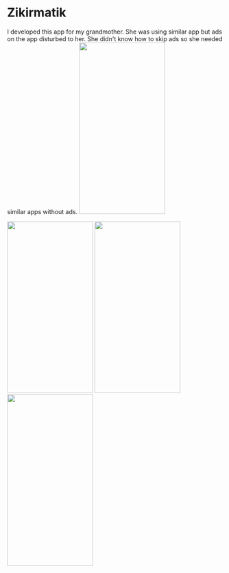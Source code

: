 # Zikirmatik
I developed this app for my grandmother. 
She was using similar app but ads on the app disturbed to her. 
She didn't know how to skip ads so she needed similar apps without ads. 
<img src="https://user-images.githubusercontent.com/43324197/83969618-ad795100-a8d9-11ea-95bf-03c5d6425a16.jpeg" width="200" height="400" />

<img src="https://user-images.githubusercontent.com/43324197/83969623-aeaa7e00-a8d9-11ea-9038-474c01fe9368.jpeg" width="200" height="400" />

<img src="https://user-images.githubusercontent.com/43324197/83969624-aeaa7e00-a8d9-11ea-9b14-38ef93d88ed8.jpeg" width="200" height="400" />

<img src="https://user-images.githubusercontent.com/43324197/83969625-af431480-a8d9-11ea-8608-c6540e5346b8.jpeg" width="200" height="400" />

